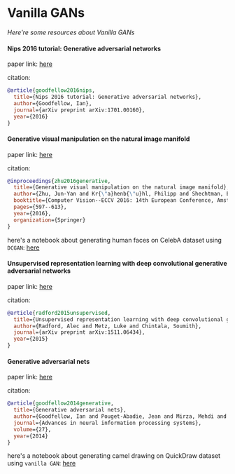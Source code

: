 # Vanilla GANs
*Here're some resources about Vanilla GANs*


#### Nips 2016 tutorial: Generative adversarial networks

paper link: [here](https://arxiv.org/pdf/1701.00160.pdf])

citation: 
```bibtex
@article{goodfellow2016nips,
  title={Nips 2016 tutorial: Generative adversarial networks},
  author={Goodfellow, Ian},
  journal={arXiv preprint arXiv:1701.00160},
  year={2016}
}
```
    


#### Generative visual manipulation on the natural image manifold

paper link: [here](https://arxiv.org/pdf/1609.03552)

citation: 
```bibtex
@inproceedings{zhu2016generative,
  title={Generative visual manipulation on the natural image manifold},
  author={Zhu, Jun-Yan and Kr{\"a}henb{\"u}hl, Philipp and Shechtman, Eli and Efros, Alexei A},
  booktitle={Computer Vision--ECCV 2016: 14th European Conference, Amsterdam, The Netherlands, October 11-14, 2016, Proceedings, Part V 14},
  pages={597--613},
  year={2016},
  organization={Springer}
}
```

here's a notebook about generating human faces on CelebA dataset using `DCGAN`: [here](./notebooks/dcgan-celeba.ipynb)
    


#### Unsupervised representation learning with deep convolutional generative adversarial networks

paper link: [here](https://arxiv.org/pdf/1511.06434.pdf%C3)

citation: 
```bibtex
@article{radford2015unsupervised,
  title={Unsupervised representation learning with deep convolutional generative adversarial networks},
  author={Radford, Alec and Metz, Luke and Chintala, Soumith},
  journal={arXiv preprint arXiv:1511.06434},
  year={2015}
}
```

#### Generative adversarial nets

paper link: [here](https://proceedings.neurips.cc/paper_files/paper/2014/file/5ca3e9b122f61f8f06494c97b1afccf3-Paper.pdf)

citation: 
```bibtex
@article{goodfellow2014generative,
  title={Generative adversarial nets},
  author={Goodfellow, Ian and Pouget-Abadie, Jean and Mirza, Mehdi and Xu, Bing and Warde-Farley, David and Ozair, Sherjil and Courville, Aaron and Bengio, Yoshua},
  journal={Advances in neural information processing systems},
  volume={27},
  year={2014}
}
```

here's a notebook about generating camel drawing on QuickDraw dataset using `vanilla GAN`: [here](./notebooks/vanilla-gan-quickdraw.ipynb)
    
    